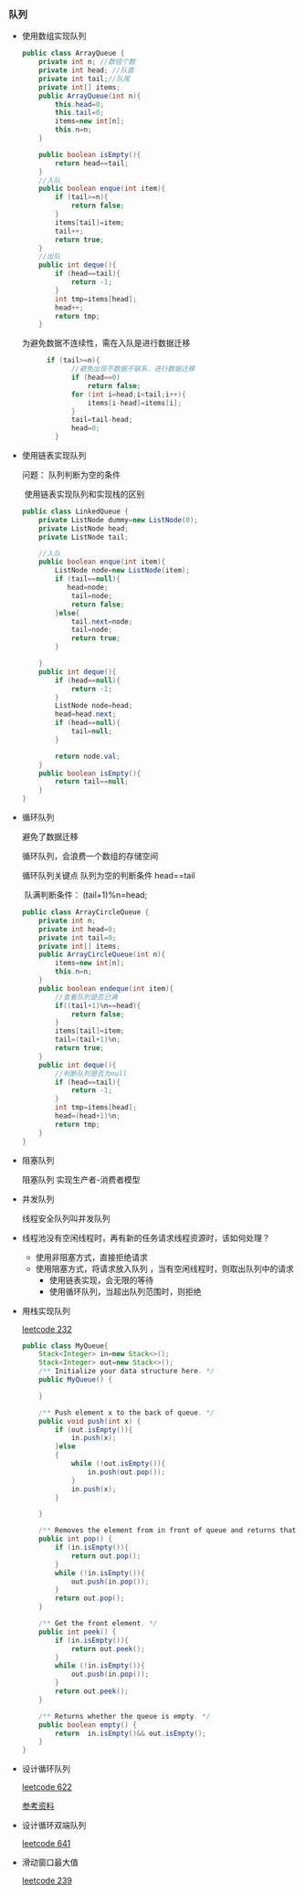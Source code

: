 ### 队列

- 使用数组实现队列

  ```java
  public class ArrayQueue {
      private int n; //数组个数
      private int head; //队首
      private int tail;//队尾
      private int[] items;
      public ArrayQueue(int n){
          this.head=0;
          this.tail=0;
          items=new int[n];
          this.n=n;
      }
  
      public boolean isEmpty(){
          return head==tail;
      }
      //入队
      public boolean enque(int item){
          if (tail>=n){
              return false;
          }
          items[tail]=item;
          tail++;
          return true;
      }
      //出队
      public int deque(){
          if (head==tail){
              return -1;
          }
          int tmp=items[head];
          head++;
          return tmp;
      }
  ```

  为避免数据不连续性，需在入队是进行数据迁移

  ```java
  		if (tail>=n){
              //避免出现不数据不联系，进行数据迁移
              if (head==0)
                  return false;
              for (int i=head;i<tail;i++){
                  items[i-head]=items[i];
              }
              tail=tail-head;
              head=0;
          }
  ```

  

- 使用链表实现队列

  问题： 队列判断为空的条件

  ​			使用链表实现队列和实现栈的区别

  ```java
  public class LinkedQueue {
      private ListNode dummy=new ListNode(0);
      private ListNode head;
      private ListNode tail;
  
      //入队
      public boolean enque(int item){
          ListNode node=new ListNode(item);
          if (tail==null){
             head=node;
              tail=node;
              return false;
          }else{
              tail.next=node;
              tail=node;
              return true;
          }
  
      }
      public int deque(){
          if (head==null){
              return -1;
          }
          ListNode node=head;
          head=head.next;
          if (head==null){
              tail=null;
          }
  
          return node.val;
      }
      public boolean isEmpty(){
          return tail==null;
      }
  }
  ```

  

- 循环队列

  避免了数据迁移

  循环队列，会浪费一个数组的存储空间

  循环队列关键点   队列为空的判断条件 head==tail

  ​							  队满判断条件： (tail+1)%n=head;

  ```java
  public class ArrayCircleQueue {
      private int n;
      private int head=0;
      private int tail=0;
      private int[] items;
      public ArrayCircleQueue(int n){
          items=new int[n];
          this.n=n;
      }
      public boolean endeque(int item){
          //查看队列是否已满
          if((tail+1)%n==head){
              return false;
          }
          items[tail]=item;
          tail=(tail+1)%n;
          return true;
      }
      public int deque(){
          //判断队列是否为null
          if (head==tail){
              return -1;
          }
          int tmp=items[head];
          head=(head+1)%n;
          return tmp;
      }
  }
  ```

  

- 阻塞队列

  阻塞队列 实现生产者-消费者模型

- 并发队列

  线程安全队列叫并发队列

- 线程池没有空闲线程时，再有新的任务请求线程资源时，该如何处理？
  - 使用非阻塞方式，直接拒绝请求
  - 使用阻塞方式，将请求放入队列 ，当有空闲线程时，则取出队列中的请求
    - 使用链表实现，会无限的等待
    - 使用循环队列，当超出队列范围时，则拒绝



- 用栈实现队列

  [leetcode 232](https://leetcode-cn.com/problems/implement-queue-using-stacks/submissions/)

  ```java
  public class MyQueue{
      Stack<Integer> in=new Stack<>();
      Stack<Integer> out=new Stack<>();
      /** Initialize your data structure here. */
      public MyQueue() {
  
      }
  
      /** Push element x to the back of queue. */
      public void push(int x) {
          if (out.isEmpty()){
              in.push(x);
          }else
          {
              while (!out.isEmpty()){
                  in.push(out.pop());
              }
              in.push(x);
          }
  
      }
  
      /** Removes the element from in front of queue and returns that element. */
      public int pop() {
          if (in.isEmpty()){
              return out.pop();
          }
          while (!in.isEmpty()){
              out.push(in.pop());
          }
          return out.pop();
      }
  
      /** Get the front element. */
      public int peek() {
          if (in.isEmpty()){
              return out.peek();
          }
          while (!in.isEmpty()){
              out.push(in.pop());
          }
          return out.peek();
      }
  
      /** Returns whether the queue is empty. */
      public boolean empty() {
          return  in.isEmpty()&& out.isEmpty();
      }
  }
  ```

- 设计循环队列

  [leetcode 622](https://leetcode-cn.com/problems/design-circular-queue/)

  [参考资料](https://unclegem.cn/2018/08/20/Leetcode%E5%AD%A6%E4%B9%A0%E7%AC%94%E8%AE%B0-622-%E8%AE%BE%E8%AE%A1%E5%BE%AA%E7%8E%AF%E9%98%9F%E5%88%97/)

- 设计循环双端队列

  [leetcode 641](https://leetcode-cn.com/problems/design-circular-deque/)

- 滑动窗口最大值

  [leetcode 239](https://leetcode-cn.com/problems/sliding-window-maximum/)